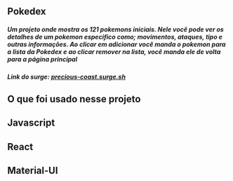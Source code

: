 <h2>Pokedex</h2>

<h5>Um projeto onde mostra os 121 pokemons iniciais.
Nele você pode ver os detalhes de um pokemon especifico como; movimentos, ataques, tipo e outras informações.
Ao clicar em adicionar você manda o pokemon para a lista da Pokedex e ao clicar remover na lista, você manda ele de volta para a página principal</h5>

<h5>Link do surge: <a href>precious-coast.surge.sh</a></h5>


<h2>O que foi usado nesse projeto</h2>
<h2>Javascript</h2>
<h2>React</h2>
<h2>Material-UI</h2>
